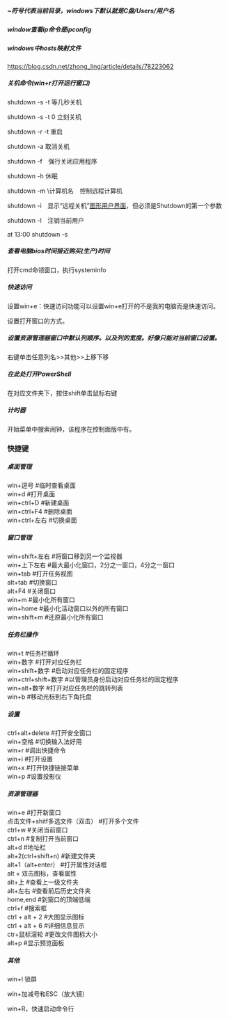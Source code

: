 ##### ~符号代表当前目录，windows下默认就是C盘/Users/用户名

##### window查看ip命令是ipconfig

##### windows中hosts映射文件 

https://blog.csdn.net/zhong_ling/article/details/78223062

##### 关机命令(win+r打开运行窗口)

shutdown -s -t 等几秒关机

shutdown -s -t 0 立刻关机

shutdown -r -t 重启

shutdown -a 取消关机

shutdown -f　强行关闭应用程序

shutdown -h 休眠

shutdown -m \\计算机名　控制远程计算机

shutdown -i　显示“远程关机”[图形用户界面](https://baike.baidu.com/item/图形用户界面)，但必须是Shutdown的第一个参数

shutdown -l　注销当前用户

at 13:00 shutdown -s



##### 查看电脑bios时间接近购买(生产)时间

打开cmd命领窗口，执行systeminfo



##### 快速访问

设置win+e：快速访问功能可以设置win+e打开的不是我的电脑而是快速访问。

设置打开窗口的方式。



##### 设置资源管理器窗口中默认列顺序。以及列的宽度。好像只能对当前窗口设置。

右键单击任意列名>>其他>>上移下移





##### 在此处打开PowerShell

在对应文件夹下，按住shift单击鼠标右键





##### 计时器

开始菜单中搜索闹钟，该程序在控制面版中有。





### 快捷键

##### 桌面管理  

win+逗号  #临时查看桌面  
win+d  #打开桌面  
win+ctrl+D  #新建桌面  
win+ctrl+F4  #删除桌面  
win+ctrl+左右  #切换桌面  

##### 窗口管理  

win+shift+左右  #将窗口移到另一个监视器  
win+上下左右   #最大最小化窗口，2分之一窗口，4分之一窗口  
win+tab  #打开任务视图  
alt+tab  #切换窗口  
alt+F4  #关闭窗口  
win+m  #最小化所有窗口  
win+home  #最小化活动窗口以外的所有窗口  
win+shift+m  #还原最小化所有窗口  

##### 任务栏操作  

win+t  #任务栏循环   
win+数字  #打开对应任务栏  
win+shift+数字  #启动对应任务栏的固定程序   
win+ctrl+shift+数字  #以管理员身份启动对应任务栏的固定程序  
win+alt+数字  #打开对应任务栏的跳转列表  
win+b  #移动光标到右下角托盘  

##### 设置  

ctrl+alt+delete  #打开安全窗口  
win+空格  #切换输入法好用  
win+r  #调出快捷命令  
win+i  #打开设置  
win+x  #打开快捷链接菜单  
win+p  #设置投影仪  

##### 资源管理器  

win+e  #打开新窗口  
点击文件+shitf多选文件（双击）  #打开多个文件  
ctrl+w  #关闭当前窗口  
ctrl+n  #复制打开当前窗口  
alt+d  #地址栏  
alt+2(ctrl+shift+n)  #新建文件夹  
alt+1（alt+enter）  #打开属性对话框  
alt + 双击图标，查看属性  
alt+上  #查看上一级文件夹  
alt+左右  #查看前后历史文件夹  
home,end  #到窗口的顶端低端  
ctrl+f  #搜索框  
ctrl + alt + 2  #大图显示图标  
ctrl + alt + 6  #详细信息显示  
ctr+鼠标滚轮  #更改文件图标大小  
alt+p  #显示预览面板

##### 其他  

win+l  锁屏

win+加减号和ESC（放大镜）

win+R，快速启动命令行





